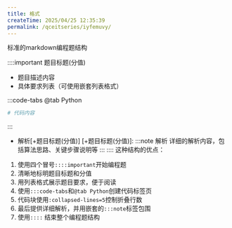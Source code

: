 ```yaml
---
title: 格式
createTime: 2025/04/25 12:35:39
permalink: /qceitseries/iyfemuvy/
---
```

标准的markdown编程题结构

::::important 题目标题(分值)
- 题目描述内容
- 具体要求列表（可使用嵌套列表格式）

:::code-tabs
@tab Python
```python :collapsed-lines=5
# 代码内容
```
:::
- 解析[+题目标题(分值)]
[+题目标题(分值)]:
    :::note 解析
    详细的解析内容，包括算法思路、关键步骤说明等
    :::
::::
这种结构的优点：
1. 使用四个冒号`::::important`开始编程题
2. 清晰地标明题目标题和分值
3. 用列表格式展示题目要求，便于阅读
4. 使用`:::code-tabs`和`@tab Python`创建代码标签页
5. 代码块使用`:collapsed-lines=5`控制折叠行数
6. 最后提供详细解析，并用嵌套的`:::note`标签包围
7. 使用`::::` 结束整个编程题结构

